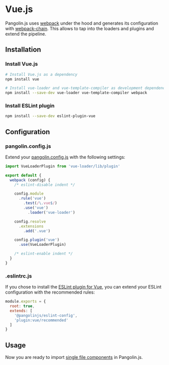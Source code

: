 # Vue.js

Pangolin.js uses [webpack](https://webpack.js.org) under the hood and generates its configuration with [webpack-chain](https://github.com/neutrinojs/webpack-chain). This allows to tap into the loaders and plugins and extend the pipeline.

## Installation

### Install Vue.js

```bash
# Install Vue.js as a dependency
npm install vue

# Install vue-loader and vue-template-compiler as development dependencies
npm install --save-dev vue-loader vue-template-compiler webpack
```

### Install ESLint plugin <Badge text="Optional" />

```bash
npm install --save-dev eslint-plugin-vue
```

## Configuration

### pangolin.config.js

Extend your [pangolin.config.js](/guide/configuration.md) with the following settings:

```js
import VueLoaderPlugin from 'vue-loader/lib/plugin'

export default {
  webpack (config) {
    /* eslint-disable indent */

    config.module
      .rule('vue')
        .test(/\.vue$/)
        .use('vue')
          .loader('vue-loader')

    config.resolve
      .extensions
        .add('.vue')

    config.plugin('vue')
      .use(VueLoaderPlugin)

    /* eslint-enable indent */
  }
}
```

### .eslintrc.js <Badge text="Optional" />

If you chose to install the [ESLint plugin for Vue](https://eslint.vuejs.org), you can extend your ESLint configuration with the recommended rules:

```js
module.exports = {
  root: true,
  extends: [
    '@pangolinjs/eslint-config',
    'plugin:vue/recommended'
  ]
}
```

## Usage

Now you are ready to import [single file components](https://vuejs.org/v2/guide/single-file-components.html) in Pangolin.js.
